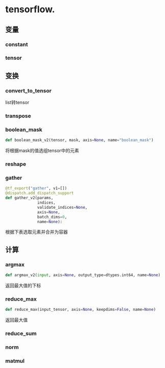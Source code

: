 # tensorflow.

## 变量

### constant

### tensor

## 变换

### convert_to_tensor

list转tensor

### transpose

### boolean_mask

```python
def boolean_mask_v2(tensor, mask, axis=None, name="boolean_mask")
```

将根据mask的值选组tensor中的元素

### reshape



### gather

```python
@tf_export("gather", v1=[])
@dispatch.add_dispatch_support
def gather_v2(params,
              indices,
              validate_indices=None,
              axis=None,
              batch_dims=0,
              name=None):
```

根据下表选取元素并合并为容器

## 计算

### argmax

```python
def argmax_v2(input, axis=None, output_type=dtypes.int64, name=None)
```

返回最大值的下标

### reduce_max

```python
def reduce_max(input_tensor, axis=None, keepdims=False, name=None)
```

返回最大值

### reduce_sum

### norm

### matmul
